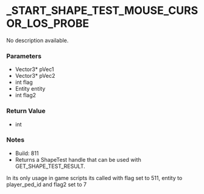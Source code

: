# _START_SHAPE_TEST_MOUSE_CURSOR_LOS_PROBE

No description available.

### Parameters
* Vector3* pVec1
* Vector3* pVec2
* int flag
* Entity entity
* int flag2

### Return Value
* int

### Notes
* Build: 811
* Returns a ShapeTest handle that can be used with GET_SHAPE_TEST_RESULT.

In its only usage in game scripts its called with flag set to 511, entity to player_ped_id and flag2 set to 7

